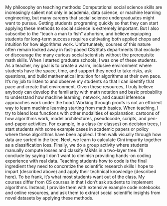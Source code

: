 My philosophy on teaching methods:
Computational social science skills are increasingly salient not only in academia, data science, or machine learning engineering, but many careers that social science undergraduates might want to pursue. Getting students programing quickly so that they can start applying these methods to social science is extremely important. But I also subscribe to the “teach a man to fish” aphorism, and believe equipping students for long-term success requires cultivating both applied chops and intuition for how algorithms work. Unfortunately, courses of this nature often remain locked away in fast-paced CS/Stats departments that exclude or discourage the many curious social scientists without the prerequisite math skills. When I started graduate schools, I was one of these students.
            As a teacher, my goal is to create a warm, inclusive environment where students have the space, time, and support they need to take risks, ask questions, and build mathematical intuition for algorithms at their own pace. It’s my job to listen to and observe my students so that I can identify that pace and create that environment. Given these resources, I truly believe anybody can develop the familiarity with math notation and basic probability to understand how machine learning, network, and causal inference approaches work under the hood.
Working through proofs is not an efficient way to learn machine learning starting from math basics. When teaching, I try to blend loss functions with other modalities of explanation: cartoons of how algorithms work, model architectures, pseudocode, scripts, and pen-and-paper activities. For example, in a class (or classes) on decision trees, I start students with some example cases in academic papers or policy where these algorithms have been applied. I then walk visually through how data are sorted in the tree. Next, we learn to calculate Gini impurity together as a classification loss. Finally, we do a group activity where students manually compute losses and classify M&Ms in a two-layer tree.
I’ll conclude by saying I don’t want to diminish providing hands-on coding experience with real data. Teaching students how to code is the final ingredient they need to concretize the scientific research skills I hope to impart (described above) and apply their technical knowledge (described here). To be frank, it’s what most students want out of the class. My courses differ from CS courses in that I don’t ask students to implement algorithms. Instead, I provide them with extensive example code notebooks and online resources, and ask them to extract social scientific insights from novel datasets by applying these methods.
